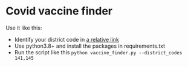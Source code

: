 # Covid vaccine finder


Use it like this:
- Identify your district code in [a relative link](district_codes.md)
- Use python3.8+ and install the packages in requirements.txt
- Run the script like this `python vaccine_finder.py --district_codes 141,145`
